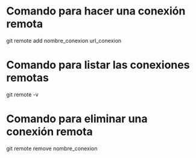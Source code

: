 
# Comando para hacer una conexión remota

git remote add nombre_conexion url_conexion

# Comando para listar las conexiones remotas

git remote -v

# Comando para eliminar una conexión remota

git remote remove nombre_conexion
